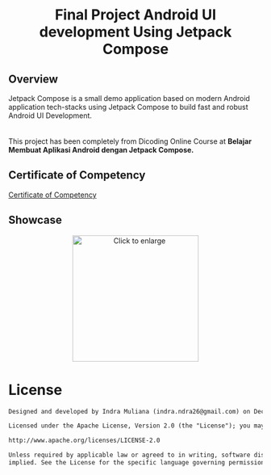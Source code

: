 <h1 align="center">Final Project Android UI development Using Jetpack Compose</h1> 

## Overview

<p>
Jetpack Compose is a small demo application based on modern Android application tech-stacks using Jetpack Compose to build fast and robust Android UI Development.<br>
<br><br>
This project has been completely from Dicoding Online Course at <b>Belajar Membuat Aplikasi Android dengan Jetpack Compose.</b>
</p>

## Certificate of Competency

[Certificate of Competency](https://www.dicoding.com/certificates/72ZD90OVLPYW)

## Showcase

<p align="center">
    <img src="showcase/demo.gif" width="250" title="Click to enlarge">
</p>

# License

```xml 
Designed and developed by Indra Muliana (indra.ndra26@gmail.com) on December 2022

Licensed under the Apache License, Version 2.0 (the "License"); you may not use this file except in compliance with the License. You may obtain a copy of the License at

http://www.apache.org/licenses/LICENSE-2.0

Unless required by applicable law or agreed to in writing, software distributed under the License is distributed on an "AS IS" BASIS, WITHOUT WARRANTIES OR CONDITIONS OF ANY KIND, either express or
implied. See the License for the specific language governing permissions and limitations under the License.
```
